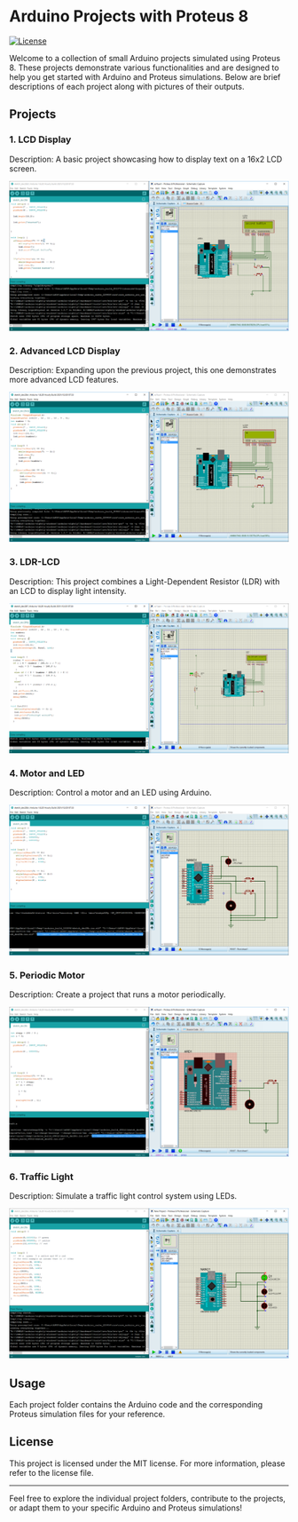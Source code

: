 # Arduino Projects with Proteus 8

[![License](https://img.shields.io/badge/License-MIT-blue.svg)](https://opensource.org/licenses/MIT)

Welcome to a collection of small Arduino projects simulated using Proteus 8. These projects demonstrate various functionalities and are designed to help you get started with Arduino and Proteus simulations. Below are brief descriptions of each project along with pictures of their outputs.

## Projects

### 1. LCD Display

Description: A basic project showcasing how to display text on a 16x2 LCD screen.

![LCD Display](LCD/Capture.PNG)

### 2. Advanced LCD Display

Description: Expanding upon the previous project, this one demonstrates more advanced LCD features.

![Advanced LCD Display](LCD2/Capture.PNG)

### 3. LDR-LCD

Description: This project combines a Light-Dependent Resistor (LDR) with an LCD to display light intensity.

![LDR-LCD](LDR,LCD/Capture.PNG)

### 4. Motor and LED

Description: Control a motor and an LED using Arduino.

![Motor and LED](Motor%20and%20LED/Capture.PNG)

### 5. Periodic Motor

Description: Create a project that runs a motor periodically.

![Periodic Motor](periodic%20Motor/Capture.PNG)

### 6. Traffic Light

Description: Simulate a traffic light control system using LEDs.

![Traffic Light](traffic%20light/Capture.PNG)

## Usage

Each project folder contains the Arduino code and the corresponding Proteus simulation files for your reference.

## License

This project is licensed under the MIT license. For more information, please refer to the license file.

---

Feel free to explore the individual project folders, contribute to the projects, or adapt them to your specific Arduino and Proteus simulations!
